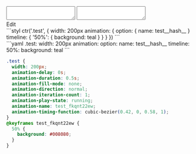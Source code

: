 <div data-size="350" class="code-cont" data-example="hash-key">
    <div class="code">
        <div class="code-wrap">
            <textarea id="stylus"></textarea>
            <textarea id="css"></textarea>
            <div class="edit-code">
                <span>Edit</span>
            </div>
        </div>
    </div>
</div>


<div data-size="350" data-examples="stylus"></div>
```styl
ctr('.test', {
  width: 200px
  animation: {
    option: {
      name: test__hash__
    }
    timeline: {
      '50%': {
        background: teal
      }
    }
  }
})
```

<div data-size="350" data-examples="yaml"></div>
```yaml
.test:
  width: 200px
  animation:
    option:
      name: test__hash__
    timeline:
      50%:
        background: teal
```

```css
.test {
  width: 200px;
  animation-delay: 0s;
  animation-duration: 0.5s;
  animation-fill-mode: none;
  animation-direction: normal;
  animation-iteration-count: 1;
  animation-play-state: running;
  animation-name: test_fkqnt22ew;
  animation-timing-function: cubic-bezier(0.42, 0, 0.58, 1);
}
@keyframes test_fkqnt22ew {
  50% {
    background: #008080;
  }
}
```
<div class="cf"></div>
